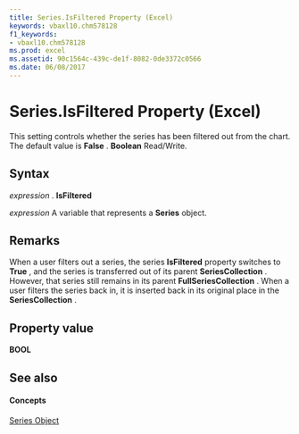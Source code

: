```yaml
---
title: Series.IsFiltered Property (Excel)
keywords: vbaxl10.chm578128
f1_keywords:
- vbaxl10.chm578128
ms.prod: excel
ms.assetid: 90c1564c-439c-de1f-8082-0de3372c0566
ms.date: 06/08/2017
---
```



# Series.IsFiltered Property (Excel)

This setting controls whether the series has been filtered out from the chart. The default value is **False** . **Boolean** Read/Write.


## Syntax

 _expression_ . **IsFiltered**

 _expression_ A variable that represents a **Series** object.


## Remarks

When a user filters out a series, the series **IsFiltered** property switches to **True** , and the series is transferred out of its parent **SeriesCollection** . However, that series still remains in its parent **FullSeriesCollection** . When a user filters the series back in, it is inserted back in its original place in the **SeriesCollection** .


## Property value

 **BOOL**


## See also


#### Concepts


[Series Object](series-object-excel.md)


